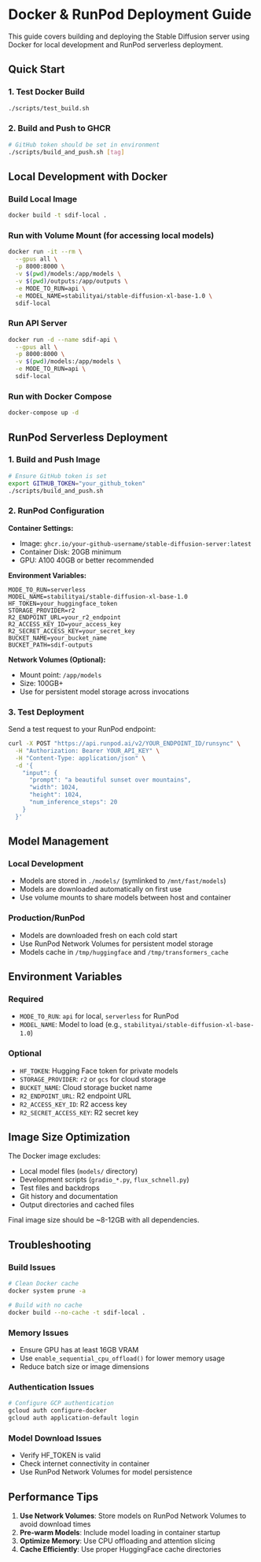 # Docker & RunPod Deployment Guide

This guide covers building and deploying the Stable Diffusion server using Docker for local development and RunPod serverless deployment.

## Quick Start

### 1. Test Docker Build
```bash
./scripts/test_build.sh
```

### 2. Build and Push to GHCR
```bash
# GitHub token should be set in environment
./scripts/build_and_push.sh [tag]
```

## Local Development with Docker

### Build Local Image
```bash
docker build -t sdif-local .
```

### Run with Volume Mount (for accessing local models)
```bash
docker run -it --rm \
  --gpus all \
  -p 8000:8000 \
  -v $(pwd)/models:/app/models \
  -v $(pwd)/outputs:/app/outputs \
  -e MODE_TO_RUN=api \
  -e MODEL_NAME=stabilityai/stable-diffusion-xl-base-1.0 \
  sdif-local
```

### Run API Server
```bash
docker run -d --name sdif-api \
  --gpus all \
  -p 8000:8000 \
  -v $(pwd)/models:/app/models \
  -e MODE_TO_RUN=api \
  sdif-local
```

### Run with Docker Compose
```bash
docker-compose up -d
```

## RunPod Serverless Deployment

### 1. Build and Push Image
```bash
# Ensure GitHub token is set
export GITHUB_TOKEN="your_github_token"
./scripts/build_and_push.sh
```

### 2. RunPod Configuration

**Container Settings:**
- Image: `ghcr.io/your-github-username/stable-diffusion-server:latest`
- Container Disk: 20GB minimum
- GPU: A100 40GB or better recommended

**Environment Variables:**
```
MODE_TO_RUN=serverless
MODEL_NAME=stabilityai/stable-diffusion-xl-base-1.0
HF_TOKEN=your_huggingface_token
STORAGE_PROVIDER=r2
R2_ENDPOINT_URL=your_r2_endpoint
R2_ACCESS_KEY_ID=your_access_key
R2_SECRET_ACCESS_KEY=your_secret_key
BUCKET_NAME=your_bucket_name
BUCKET_PATH=sdif-outputs
```

**Network Volumes (Optional):**
- Mount point: `/app/models`
- Size: 100GB+
- Use for persistent model storage across invocations

### 3. Test Deployment
Send a test request to your RunPod endpoint:
```bash
curl -X POST "https://api.runpod.ai/v2/YOUR_ENDPOINT_ID/runsync" \
  -H "Authorization: Bearer YOUR_API_KEY" \
  -H "Content-Type: application/json" \
  -d '{
    "input": {
      "prompt": "a beautiful sunset over mountains",
      "width": 1024,
      "height": 1024,
      "num_inference_steps": 20
    }
  }'
```

## Model Management

### Local Development
- Models are stored in `./models/` (symlinked to `/mnt/fast/models`)
- Models are downloaded automatically on first use
- Use volume mounts to share models between host and container

### Production/RunPod
- Models are downloaded fresh on each cold start
- Use RunPod Network Volumes for persistent model storage
- Models cache in `/tmp/huggingface` and `/tmp/transformers_cache`

## Environment Variables

### Required
- `MODE_TO_RUN`: `api` for local, `serverless` for RunPod
- `MODEL_NAME`: Model to load (e.g., `stabilityai/stable-diffusion-xl-base-1.0`)

### Optional
- `HF_TOKEN`: Hugging Face token for private models
- `STORAGE_PROVIDER`: `r2` or `gcs` for cloud storage
- `BUCKET_NAME`: Cloud storage bucket name
- `R2_ENDPOINT_URL`: R2 endpoint URL
- `R2_ACCESS_KEY_ID`: R2 access key
- `R2_SECRET_ACCESS_KEY`: R2 secret key

## Image Size Optimization

The Docker image excludes:
- Local model files (`models/` directory)
- Development scripts (`gradio_*.py`, `flux_schnell.py`)
- Test files and backdrops
- Git history and documentation
- Output directories and cached files

Final image size should be ~8-12GB with all dependencies.

## Troubleshooting

### Build Issues
```bash
# Clean Docker cache
docker system prune -a

# Build with no cache
docker build --no-cache -t sdif-local .
```

### Memory Issues
- Ensure GPU has at least 16GB VRAM
- Use `enable_sequential_cpu_offload()` for lower memory usage
- Reduce batch size or image dimensions

### Authentication Issues
```bash
# Configure GCP authentication
gcloud auth configure-docker
gcloud auth application-default login
```

### Model Download Issues
- Verify HF_TOKEN is valid
- Check internet connectivity in container
- Use RunPod Network Volumes for model persistence

## Performance Tips

1. **Use Network Volumes**: Store models on RunPod Network Volumes to avoid download times
2. **Pre-warm Models**: Include model loading in container startup
3. **Optimize Memory**: Use CPU offloading and attention slicing
4. **Cache Efficiently**: Use proper HuggingFace cache directories
